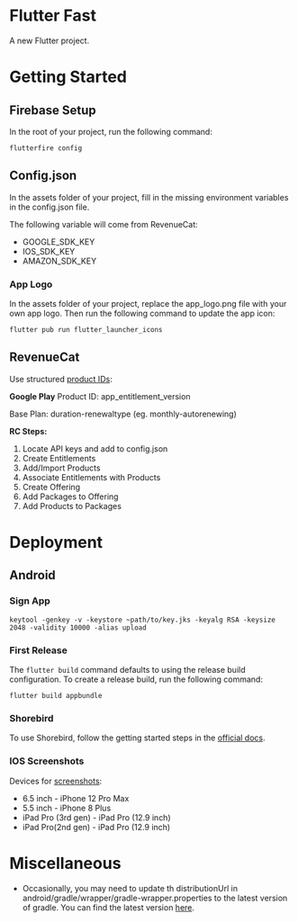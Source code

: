 # Flutter Fast

A new Flutter project.

# Getting Started

## Firebase Setup

In the root of your project, run the following command:

```
flutterfire config
```

## Config.json

In the assets folder of your project, fill in the missing environment variables in the config.json file.

The following variable will come from RevenueCat:

- GOOGLE_SDK_KEY
- IOS_SDK_KEY
- AMAZON_SDK_KEY

### App Logo

In the assets folder of your project, replace the app_logo.png file with your own app logo. Then run the following command to update the app icon:

```
flutter pub run flutter_launcher_icons
```

## RevenueCat
Use structured [product IDs](https://www.revenuecat.com/docs/android-products#tips-for-creating-robust-product-ids):

**Google Play**
Product ID: app_entitlement_version

Base Plan: duration-renewaltype (eg. monthly-autorenewing)

**RC Steps:**
1. Locate API keys and add to config.json
2. Create Entitlements
3. Add/Import Products
4. Associate Entitlements with Products
5. Create Offering
6. Add Packages to Offering
7. Add Products to Packages


# Deployment

## Android

### Sign App
```agsl
keytool -genkey -v -keystore ~path/to/key.jks -keyalg RSA -keysize 2048 -validity 10000 -alias upload
```

### First Release
The `flutter build` command defaults to using the release build configuration. To create a release build, run the following command:
```agsl
flutter build appbundle
```

### Shorebird

To use Shorebird, follow
the getting started steps in the [official docs](https://docs.shorebird.dev/).

### IOS Screenshots

Devices for [screenshots](https://stackoverflow.com/questions/53297870/wrong-screenshot-size-in-xcode-10-using-simulator):

- 6.5 inch - iPhone 12 Pro Max
- 5.5 inch - iPhone 8 Plus
- iPad Pro (3rd gen) - iPad Pro (12.9 inch)
- iPad Pro(2nd gen) - iPad Pro (12.9 inch)

# Miscellaneous

- Occasionally, you may need to update th distributionUrl in android/gradle/wrapper/gradle-wrapper.properties to the latest version of gradle. You can
  find the latest version [here](https://services.gradle.org/distributions/).